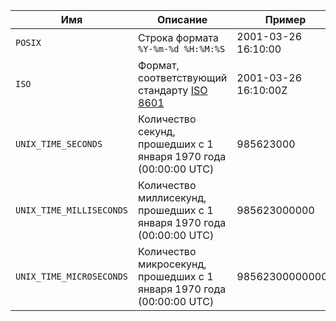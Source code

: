 |Имя|Описание|Пример|
|---|---|---|
|`POSIX`|Строка формата `%Y-%m-%d %H:%M:%S`|2001-03-26 16:10:00|
|`ISO`|Формат, соответствующий стандарту [ISO 8601](https://ru.wikipedia.org/wiki/ISO_8601)|2001-03-26 16:10:00Z|
|`UNIX_TIME_SECONDS`|Количество секунд, прошедших с 1 января 1970 года (00:00:00 UTC)|985623000|
|`UNIX_TIME_MILLISECONDS`|Количество миллисекунд, прошедших с 1 января 1970 года (00:00:00 UTC)|985623000000|
|`UNIX_TIME_MICROSECONDS`|Количество микросекунд, прошедших с 1 января 1970 года (00:00:00 UTC)|985623000000000|

